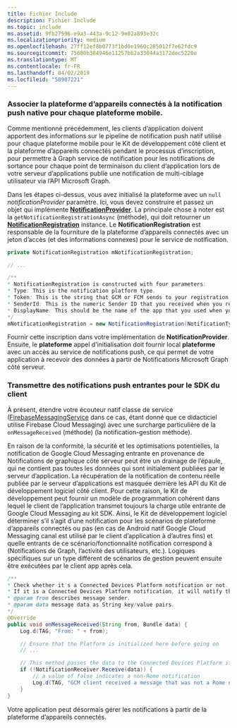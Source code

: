```yaml
---
title: Fichier Include
description: Fichier Include
ms.topic: include
ms.assetid: 9fb27596-e9a3-443a-9c12-9e02a893e32c
ms.localizationpriority: medium
ms.openlocfilehash: 27ff12ef8b0773f1bd0e1960c285012f7e62fdc9
ms.sourcegitcommit: 75680b384946e11257bb2a33044a3172dec5220e
ms.translationtype: MT
ms.contentlocale: fr-FR
ms.lasthandoff: 04/02/2019
ms.locfileid: "58907221"
---
```

### <a name="associate-the-connected-devices-platform-with-the-native-push-notification-for-each-mobile-platform"></a>Associer la plateforme d’appareils connectés à la notification push native pour chaque plateforme mobile. 

Comme mentionné précédemment, les clients d’application doivent apportent des informations sur le pipeline de notification push natif utilisé pour chaque plateforme mobile pour le Kit de développement côté client et la plateforme d’appareils connectés pendant le processus d’inscription, pour permettre à Graph service de notification pour les notifications de sortance pour chaque point de terminaison du client d’application lors de votre serveur d’applications publie une notification de multi-ciblage utilisateur via l’API Microsoft Graph.

Dans les étapes ci-dessus, vous avez initialisé la plateforme avec un `null` *notificationProvider* paramètre. Ici, vous devez construire et passez un objet qui implémente  **[NotificationProvider](https://docs.microsoft.com/java/api/com.microsoft.connecteddevices.core._notification_provider)**. La principale chose à noter est la `getNotificationRegistrationAsync` (méthode), qui doit retourner un **[NotificationRegistration](https://docs.microsoft.com/java/api/com.microsoft.connecteddevices.core._notification_registration)** instance. Le **NotificationRegistration** est responsable de la fourniture de la plateforme d’appareils connectés avec un jeton d’accès (et des informations connexes) pour le service de notification.

```java
private NotificationRegistration mNotificationRegistration;

// ...

/**
* NotificationRegistration is constructed with four parameters:
* Type: This is the notification platform type.
* Token: This is the string that GCM or FCM sends to your registration intent service.
* SenderId: This is the numeric Sender ID that you received when you registered your app for push notifications.
* DisplayName: This should be the name of the app that you used when you registered it on the Microsoft dev portal. 
*/
mNotificationRegistration = new NotificationRegistration(NotificationType.FCM, token, FCM_SENDER_ID, "MyAppName");
```

Fournir cette inscription dans votre implémentation de **NotificationProvider**. Ensuite, le **plateforme** appel d’initialisation doit fournir local **plateforme** avec un accès au service de notifications push, ce qui permet de votre application à recevoir des données à partir de Notifications Microsoft Graph côté serveur. 

### <a name="pass-incoming-push-notifications-to-the-client-sdk"></a>Transmettre des notifications push entrantes pour le SDK du client
À présent, étendre votre écouteur natif classe de service ([FirebaseMessagingService](https://firebase.google.com/docs/reference/android/com/google/firebase/messaging/FirebaseMessagingService) dans ce cas, étant donné que ce didacticiel utilise Firebase Cloud Messaging) avec une surcharge particulière de la `onMessageReceived` (méthode) (la notification-gestion méthode).

En raison de la conformité, la sécurité et les optimisations potentielles, la notification de Google Cloud Messaging entrante en provenance de Notifications de graphique côté serveur peut être un drainage de l’épaule, qui ne contient pas toutes les données qui sont initialement publiées par le serveur d’application. La récupération de la notification de contenu réelle publiée par le serveur d’applications est masquée derrière les API du Kit de développement logiciel côté client. Pour cette raison, le Kit de développement peut fournir un modèle de programmation cohérent dans lequel le client de l’application transmet toujours la charge utile entrante de Google Cloud Messaging au kit SDK. Ainsi, le Kit de développement logiciel déterminer s’il s’agit d’une notification pour les scénarios de plateforme d’appareils connectés ou pas (en cas de Android natif Google Cloud Messaging canal est utilisé par le client d’application à d’autres fins) et quelle entrants de ce scénario/fonctionnalité notification correspond à (Notifications de Graph, l’activité des utilisateurs, etc.). Logiques spécifiques sur un type différent de scénarios de gestion peuvent ensuite être exécutées par le client app après cela. 

```java
/**
* Check whether it's a Connected Devices Platform notification or not.
* If it is a Connected Devices Platform notification, it will notify the apps with the information in the notification.
* @param from describes message sender.
* @param data message data as String key/value pairs.
*/
@Override
public void onMessageReceived(String from, Bundle data) {
    Log.d(TAG, "From: " + from);

    // Ensure that the Platform is initialized here before going on
    // ...

    // This method passes the data to the Connected Devices Platform if is compatible.
    if (!NotificationReceiver.Receive(data)) {
        // a value of false indicates a non-Rome notification
        Log.d(TAG, "GCM client received a message that was not a Rome notification");
    }
}
```

Votre application peut désormais gérer les notifications à partir de la plateforme d’appareils connectés.

